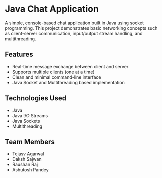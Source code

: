 # Java Chat Application

A simple, console-based chat application built in Java using socket programming. This project demonstrates basic networking concepts such as client-server communication, input/output stream handling, and multithreading.

## Features

- Real-time message exchange between client and server
- Supports multiple clients (one at a time)
- Clean and minimal command-line interface
- Java Socket and Multithreading based implementation

## Technologies Used

- Java
- Java I/O Streams
- Java Sockets
- Multithreading

## Team Members

- Tejasv Agarwal
- Daksh Sajwan
- Raushan Raj
- Ashutosh Pandey
